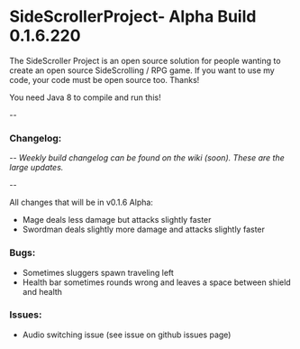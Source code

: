 # SideScrollerProject- Alpha Build 0.1.6.220

The SideScroller Project is an open source solution for people wanting to create an open source SideScrolling / RPG game. If you want to use my code, your code must be open source too. Thanks!

You need Java 8 to compile and run this!

--

### Changelog: 

--
*Weekly build changelog can be found on the wiki (soon). These are the large updates.*

--

All changes that will be in v0.1.6 Alpha:
- Mage deals less damage but attacks slightly faster
- Swordman deals slightly more damage and attacks slightly faster

### Bugs:
- Sometimes sluggers spawn traveling left
- Health bar sometimes rounds wrong and leaves a space between shield and health

### Issues:
- Audio switching issue (see issue on github issues page)